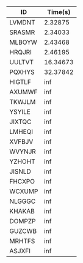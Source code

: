 |ID|Time(s)|
|-|-|
|LVMDNT|2.32875|
|SRASMR|2.34033|
|MLBOYW|2.43468|
|HRQJRI|2.46195|
|UULTVT|16.34673|
|PQXHYS|32.37842|
|HIGTLF|inf|
|AXUMWF|inf|
|TKWJLM|inf|
|YSYILE|inf|
|JIXTQC|inf|
|LMHEQI|inf|
|XVFBJV|inf|
|WVYNJR|inf|
|YZHOHT|inf|
|JISNLD|inf|
|FHCXPO|inf|
|WCXUMP|inf|
|NLGGGC|inf|
|KHAKAB|inf|
|DOMPZP|inf|
|GUZCWB|inf|
|MRHTFS|inf|
|ASJXFI|inf|
